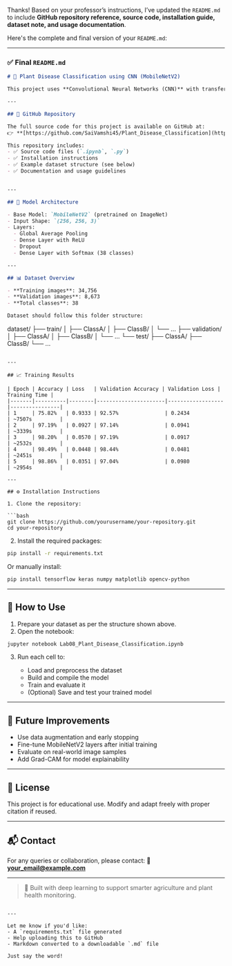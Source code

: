 Thanks! Based on your professor’s instructions, I’ve updated the `README.md` to include **GitHub repository reference, source code, installation guide, dataset note, and usage documentation**.

Here's the complete and final version of your `README.md`:

---

### ✅ Final `README.md`

```markdown
# 🌿 Plant Disease Classification using CNN (MobileNetV2)

This project uses **Convolutional Neural Networks (CNN)** with transfer learning to classify plant diseases from leaf images. It utilizes the **MobileNetV2** architecture for efficient and accurate predictions across 38 different classes of plant diseases.

---

## 📂 GitHub Repository

The full source code for this project is available on GitHub at:  
👉 **[https://github.com/SaiVamshi45/Plant_Disease_Classification](https://github.com/SaiVamshi45/Plant_Disease_Classification)**

This repository includes:
- ✅ Source code files (`.ipynb`, `.py`)
- ✅ Installation instructions
- ✅ Example dataset structure (see below)
- ✅ Documentation and usage guidelines


---

## 🧠 Model Architecture

- Base Model: `MobileNetV2` (pretrained on ImageNet)
- Input Shape: `(256, 256, 3)`
- Layers:
  - Global Average Pooling
  - Dense Layer with ReLU
  - Dropout
  - Dense Layer with Softmax (38 classes)

---

## 📊 Dataset Overview

- **Training images**: 34,756  
- **Validation images**: 8,673  
- **Total classes**: 38  

Dataset should follow this folder structure:

```

dataset/
├── train/
│   ├── ClassA/
│   ├── ClassB/
│   └── ...
├── validation/
│   ├── ClassA/
│   ├── ClassB/
│   └── ...
└── test/
├── ClassA/
├── ClassB/
└── ...

````

---

## 📈 Training Results

| Epoch | Accuracy | Loss   | Validation Accuracy | Validation Loss | Training Time |
|-------|----------|--------|----------------------|------------------|----------------|
| 1     | 75.82%   | 0.9333 | 92.57%               | 0.2434           | ~7507s         |
| 2     | 97.19%   | 0.0927 | 97.14%               | 0.0941           | ~3339s         |
| 3     | 98.20%   | 0.0570 | 97.19%               | 0.0917           | ~2532s         |
| 4     | 98.49%   | 0.0448 | 98.44%               | 0.0481           | ~2451s         |
| 5     | 98.86%   | 0.0351 | 97.04%               | 0.0980           | ~2954s         |

---

## ⚙️ Installation Instructions

1. Clone the repository:

```bash
git clone https://github.com/yourusername/your-repository.git
cd your-repository
````

2. Install the required packages:

```bash
pip install -r requirements.txt
```

Or manually install:

```bash
pip install tensorflow keras numpy matplotlib opencv-python
```

---

## 🚀 How to Use

1. Prepare your dataset as per the structure shown above.
2. Open the notebook:

```bash
jupyter notebook Lab08_Plant_Disease_Classification.ipynb
```

3. Run each cell to:

   * Load and preprocess the dataset
   * Build and compile the model
   * Train and evaluate it
   * (Optional) Save and test your trained model

---

## 🔬 Future Improvements

* Use data augmentation and early stopping
* Fine-tune MobileNetV2 layers after initial training
* Evaluate on real-world image samples
* Add Grad-CAM for model explainability

---

## 📄 License

This project is for educational use. Modify and adapt freely with proper citation if reused.

---

## 📬 Contact

For any queries or collaboration, please contact:
📧 **[your\_email@example.com](mailto:your_email@example.com)**

---

> 🧪 Built with deep learning to support smarter agriculture and plant health monitoring.

```

---

Let me know if you'd like:
- A `requirements.txt` file generated
- Help uploading this to GitHub
- Markdown converted to a downloadable `.md` file

Just say the word!
```
